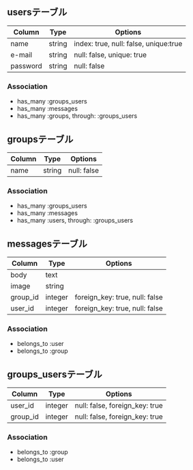## usersテーブル

|Column|Type|Options|
|------|----|-------|
|name|string|index: true, null: false, unique:true|
|e-mail|string|null: false, unique: true|
|password|string|null: false|

### Association
- has_many :groups_users
- has_many :messages
- has_many :groups, through: :groups_users


## groupsテーブル

|Column|Type|Options|
|------|----|-------|
|name|string|null: false|

### Association
- has_many :groups_users
- has_many :messages
- has_many :users, through: :groups_users


## messagesテーブル

|Column|Type|Options|
|------|----|-------|
|body|text|
|image|string|
|group_id|integer|foreign_key: true, null: false|
|user_id|integer|foreign_key: true, null: false|

### Association
- belongs_to :user
- belongs_to :group


## groups_usersテーブル

|Column|Type|Options|
|------|----|-------|
|user_id|integer|null: false, foreign_key: true|
|group_id|integer|null: false, foreign_key: true|

### Association
- belongs_to :group
- belongs_to :user
